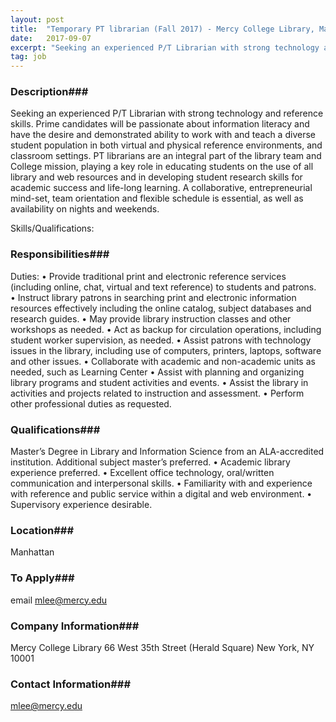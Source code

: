 ```yaml
---
layout: post
title:  "Temporary PT librarian (Fall 2017) - Mercy College Library, Manhattan"
date:   2017-09-07
excerpt: "Seeking an experienced P/T Librarian with strong technology and reference skills. Prime candidates will be passionate about information literacy and have the desire and demonstrated ability to work with and teach a diverse student population in both virtual and physical reference environments, and classroom settings. PT librarians are an integral..."
tag: job
---
```


### Description###

Seeking an experienced P/T Librarian with strong technology and reference skills.  Prime candidates will be passionate about information literacy and have the desire and demonstrated ability to work with and teach a diverse student population in both virtual and physical reference environments, and classroom settings.  PT librarians are an integral part of the library team and College mission, playing a key role in educating students on the use of all library and web resources and in developing student research skills for academic success and life-long learning. A collaborative, entrepreneurial mind-set, team orientation and flexible schedule is essential, as well as availability on nights and weekends.

Skills/Qualifications:



### Responsibilities###

Duties:
•	Provide traditional print and electronic reference services (including online, chat, virtual and text reference) to students and patrons.  
•	Instruct library patrons in searching print and electronic information resources effectively including the online catalog, subject databases and research guides.
•	May provide library instruction classes and other workshops as needed.
•	Act as backup for circulation operations, including student worker supervision, as needed.
•	Assist patrons with technology issues in the library, including use of computers, printers, laptops, software and other issues.
•	Collaborate with academic and non-academic units as needed, such as Learning Center
•	Assist with planning and organizing library programs and student activities and events.
•	Assist the library in activities and projects related to instruction and assessment.
•	Perform other professional duties as requested.


### Qualifications###

Master’s Degree in Library and Information Science from an ALA-accredited institution. Additional subject master’s preferred.
•	Academic library experience preferred.
•	Excellent office technology, oral/written communication and interpersonal skills.
•	Familiarity with and experience with reference and public service within a digital and web environment.
•	Supervisory experience desirable.




### Location###

Manhattan




### To Apply###

email mlee@mercy.edu


### Company Information###

Mercy College Library
66 West 35th Street (Herald Square)
New York, NY 10001


### Contact Information###

mlee@mercy.edu

